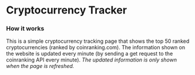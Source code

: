 # Cryptocurrency Tracker

### How it works
This is a simple cryptocurrency tracking page that shows the top 50 ranked cryptocurrencies (ranked by coinranking.com).
The information shown on the website is updated every minute (by sending a get request to the coinranking API every minute).
*The updated information is only shown when the page is refreshed.*